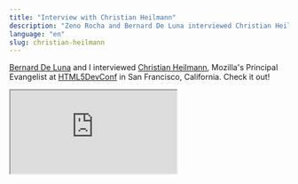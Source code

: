 ```yaml
---
title: "Interview with Christian Heilmann"
description: "Zeno Rocha and Bernard De Luna interviewed Christian Heilmann, Mozilla's Principal Evangelist at HTML5DevConf in San Francisco, California. Check it out!"
language: "en"
slug: christian-heilmann
---
```


[Bernard De Luna](http://bernarddeluna.com/) and I interviewed [Christian Heilmann](http://christianheilmann.com/), Mozilla's Principal Evangelist at [HTML5DevConf](http://html5devconf.com) in San Francisco, California. Check it out!

<div class="iframe-wrap">
  <iframe src="http://www.youtube.com/embed/nIP9HMZ9Ig0">
  </iframe>
</div>